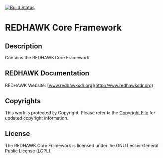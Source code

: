 [![Build Status](https://travis-ci.org/ryanbauman/redhawk.svg?branch=develop-2.0)](https://travis-ci.org/ryanbauman/redhawk)

# REDHAWK Core Framework

## Description

Contains the REDHAWK Core Framework

## REDHAWK Documentation

REDHAWK Website: [www.redhawksdr.org](http://www.redhawksdr.org)

## Copyrights

This work is protected by Copyright. Please refer to the [Copyright File](src/COPYRIGHT) for updated copyright information.

## License

The REDHAWK Core Framework is licensed under the GNU Lesser General Public License (LGPL).


